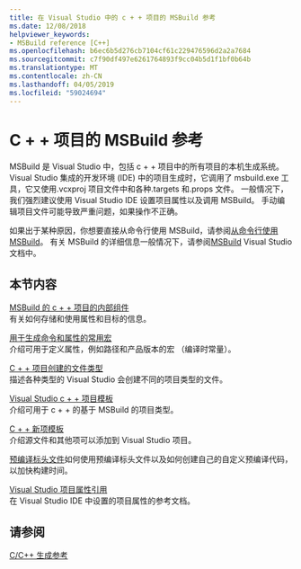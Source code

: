 ```yaml
---
title: 在 Visual Studio 中的 c + + 项目的 MSBuild 参考
ms.date: 12/08/2018
helpviewer_keywords:
- MSBuild reference [C++]
ms.openlocfilehash: b6ec6b5d276cb7104cf61c229476596d2a2a7684
ms.sourcegitcommit: c7f90df497e6261764893f9cc04b5d1f1bf0b64b
ms.translationtype: MT
ms.contentlocale: zh-CN
ms.lasthandoff: 04/05/2019
ms.locfileid: "59024694"
---
```

# <a name="msbuild-reference-for-c-projects"></a>C + + 项目的 MSBuild 参考

MSBuild 是 Visual Studio 中，包括 c + + 项目中的所有项目的本机生成系统。 Visual Studio 集成的开发环境 (IDE) 中的项目生成时，它调用了 msbuild.exe 工具，它又使用.vcxproj 项目文件中和各种.targets 和.props 文件。 一般情况下，我们强烈建议使用 Visual Studio IDE 设置项目属性以及调用 MSBuild。 手动编辑项目文件可能导致严重问题，如果操作不正确。

如果出于某种原因，你想要直接从命令行使用 MSBuild，请参阅[从命令行使用 MSBuild](../msbuild-visual-cpp.md)。 有关 MSBuild 的详细信息一般情况下，请参阅[MSBuild](/visualstudio/msbuild/msbuild) Visual Studio 文档中。

## <a name="in-this-section"></a>本节内容

[MSBuild 的 c + + 项目的内部组件](msbuild-visual-cpp-overview.md)<br/>
有关如何存储和使用属性和目标的信息。

[用于生成命令和属性的常用宏](common-macros-for-build-commands-and-properties.md)<br/>
介绍可用于定义属性，例如路径和产品版本的宏 （编译时常量）。

[C + + 项目创建的文件类型](file-types-created-for-visual-cpp-projects.md)<br/>
描述各种类型的 Visual Studio 会创建不同的项目类型的文件。

[Visual Studio c + + 项目模板](visual-cpp-project-types.md)<br>
介绍可用于 c + + 的基于 MSBuild 的项目类型。

[C + + 新项模板](using-visual-cpp-add-new-item-templates.md)<br>
介绍源文件和其他项可以添加到 Visual Studio 项目。

[预编译标头文件](../creating-precompiled-header-files.md)如何使用预编译标头文件以及如何创建自己的自定义预编译代码，以加快构建时间。

[Visual Studio 项目属性引用](property-pages-visual-cpp.md)<br/>
在 Visual Studio IDE 中设置的项目属性的参考文档。

## <a name="see-also"></a>请参阅

[C/C++ 生成参考](c-cpp-building-reference.md)